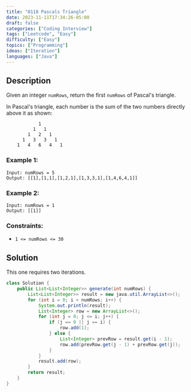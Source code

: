 ```yaml
---
title: "0118 Pascals Triangle"
date: 2023-11-11T17:34:26-05:00
draft: false
categories: ["Coding Interview"]
tags: ["Leetcode", "Easy"]
difficulty: ["Easy"]
topics: ["Programming"]
ideas: ["Iteration"]
languages: ["Java"]
---
```


## Description

Given an integer `numRows`, return the first `numRows` of Pascal's triangle.

In Pascal's triangle, each number is the sum of the two numbers directly above it as shown:

```
            1
          1   1
        1   2   1
      1   3   3   1
    1   4   6   4   1
```

### Example 1:

```
Input: numRows = 5
Output: [[1],[1,1],[1,2,1],[1,3,3,1],[1,4,6,4,1]]
```

### Example 2:

```
Input: numRows = 1
Output: [[1]]
```

### Constraints:

- `1 <= numRows <= 30`

## Solution

This one requires two iterations.

```java
class Solution {
    public List<List<Integer>> generate(int numRows) {
        List<List<Integer>> result = new java.util.ArrayList<>();
        for (int i = 0; i < numRows; i++) {
            System.out.println(result);
            List<Integer> row = new ArrayList<>();
            for (int j = 0; j <= i; j++) {
                if (j == 0 || j == i) {
                    row.add(1);
                } else {
                    List<Integer> prevRow = result.get(i - 1);
                    row.add(prevRow.get(j - 1) + prevRow.get(j));
                }
            }
            result.add(row);
        }
        return result;
    }
}
```
